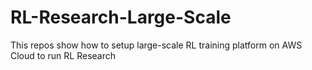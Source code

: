 # RL-Research-Large-Scale
This repos show how to setup large-scale RL training platform on AWS Cloud to run RL Research
